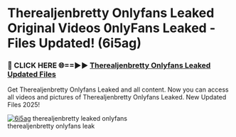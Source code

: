 # Therealjenbretty Onlyfans Leaked Original Videos 0nlyFans Leaked - Files Updated! (6i5ag)

<h3>🔴 CLICK HERE 🌐==►► <a href="https://tinyurl.com/ms9xzufz" rel="nofollow">Therealjenbretty Onlyfans Leaked Updated Files</a></h3>

Get Therealjenbretty Onlyfans Leaked and all content. Now you can access all videos and pictures of Therealjenbretty Onlyfans Leaked. New Updated Files 2025!

[![6i5ag](https://i.imgur.com/PQ7UWWw.gif)](https://tinyurl.com/ms9xzufz)
therealjenbretty leaked onlyfans<br>
therealjenbretty onlyfans leak
